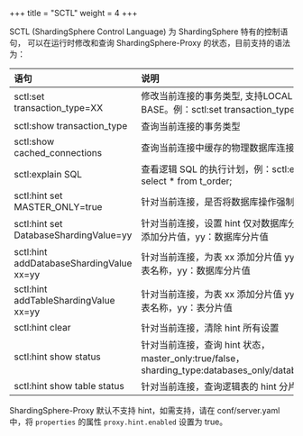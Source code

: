 +++
title = "SCTL"
weight = 4
+++

SCTL (ShardingSphere Control Language) 为 ShardingSphere 特有的控制语句，
可以在运行时修改和查询 ShardingSphere-Proxy 的状态，目前支持的语法为：

| 语句                                     | 说明                                                                                            |
|:----------------------------------------|:------------------------------------------------------------------------------------------------|
|sctl:set transaction_type=XX             | 修改当前连接的事务类型, 支持LOCAL，XA，BASE。例：sctl:set transaction_type=XA                        |
|sctl:show transaction_type               | 查询当前连接的事务类型                                                                             |
|sctl:show cached_connections             | 查询当前连接中缓存的物理数据库连接个数                                                               |
|sctl:explain SQL                         | 查看逻辑 SQL 的执行计划，例：sctl:explain select * from t_order;                                   |
|sctl:hint set MASTER_ONLY=true           | 针对当前连接，是否将数据库操作强制路由到主库                                                          |
|sctl:hint set DatabaseShardingValue=yy   | 针对当前连接，设置 hint 仅对数据库分片有效，并添加分片值，yy：数据库分片值                               |
|sctl:hint addDatabaseShardingValue xx=yy | 针对当前连接，为表 xx 添加分片值 yy，xx：逻辑表名称，yy：数据库分片值                                   |
|sctl:hint addTableShardingValue xx=yy    | 针对当前连接，为表 xx 添加分片值 yy，xx：逻辑表名称，yy：表分片值                                       |
|sctl:hint clear                          | 针对当前连接，清除 hint 所有设置                                                                    |
|sctl:hint show status                    | 针对当前连接，查询 hint 状态，master_only:true/false，sharding_type:databases_only/databases_tables |
|sctl:hint show table status              | 针对当前连接，查询逻辑表的 hint 分片值                                                               |

ShardingSphere-Proxy 默认不支持 hint，如需支持，请在 conf/server.yaml 中，将 `properties` 的属性 `proxy.hint.enabled` 设置为 true。
